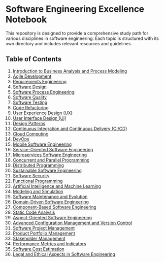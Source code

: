 # Software Engineering Excellence Notebook

This repository is designed to provide a comprehensive study path for various disciplines in software engineering. Each topic is structured with its own directory and includes relevant resources and guidelines.

## Table of Contents

1. [Introduction to Business Analysis and Process Modeling](./00-Introduction_to_Business_Analysis_and_Process_Modeling/README.md)
2. [Agile Development](./01-Agile_Development/README.md)
3. [Requirements Engineering](./02-Requirements_Engineering/README.md)
4. [Software Design](./03-Software_Design/README.md)
5. [Software Process Engineering](./04-Software_Process_Engineering/README.md)
6. [Software Quality](./05-Software_Quality/README.md)
7. [Software Testing](./06-Software_Testing/README.md)
8. [Code Refactoring](./07-Code_Refactoring/README.md)
9. [User Experience Design (UX)](./08-User_Experience_Design_(UX)/README.md)
10. [User Interface Design (UI)](./09-User_Interface_Design_(UI)/README.md)
11. [Design Patterns](./10-Design_Patterns/README.md)
12. [Continuous Integration and Continuous Delivery (CI/CD)](./11-Continuous_Integration_and_Continuous_Delivery_(CI_CD)/README.md)
13. [Cloud Computing](./12-Cloud_Computing/README.md)
14. [DevOps](./13-DevOps/README.md)
15. [Mobile Software Engineering](./14-Mobile_Software_Engineering/README.md)
16. [Service-Oriented Software Engineering](./15-Service-Oriented_Software_Engineering/README.md)
17. [Microservices Software Engineering](./16-Microservices_Software_Engineering/README.md)
18. [Concurrent and Parallel Programming](./17-Concurrent_and_Parallel_Programming/README.md)
19. [Distributed Programming](./18-Distributed_Programming/README.md)
20. [Sustainable Software Engineering](./19-Sustainable_Software_Engineering/README.md)
21. [Software Security](./20-Software_Security/README.md)
22. [Functional Programming](./21-Functional_Programming/README.md)
23. [Artificial Intelligence and Machine Learning](./22-Artificial_Intelligence_and_Machine_Learning/README.md)
24. [Modeling and Simulation](./23-Modeling_and_Simulation/README.md)
25. [Software Maintenance and Evolution](./24-Software_Maintenance_and_Evolution/README.md)
26. [Domain-Driven Software Engineering](./25-Domain-Driven_Software_Engineering/README.md)
27. [Component-Based Software Engineering](./26-Component-Based_Software_Engineering/README.md)
28. [Static Code Analysis](./27-Static_Code_Analysis/README.md)
29. [Aspect-Oriented Software Engineering](./28-Aspect-Oriented_Software_Engineering/README.md)
30. [Advanced Configuration Management and Version Control](./29-Advanced_Configuration_Management_and_Version_Control/README.md)
31. [Software Project Management](./30-Software_Project_Management/README.md)
32. [Product Portfolio Management](./31-Product_Portfolio_Management/README.md)
33. [Stakeholder Management](./32-Stakeholder_Management/README.md)
34. [Performance Metrics and Indicators](./33-Performance_Metrics_and_Indicators/README.md)
35. [Software Cost Estimation](./34-Software_Cost_Estimation/README.md)
36. [Legal and Ethical Aspects in Software Engineering](./35-Legal_and_Ethical_Aspects_in_Software_Engineering/README.md)
